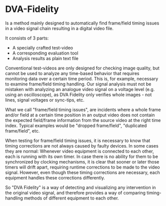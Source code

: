 # DVA-Fidelity

Is a method mainly designed to automatically find frame/field timing issues in a video signal chain resulting in a digital video file.

It consists of 3 parts:

  * A specially crafted test-video
  * A corresponding evaluation tool
  * Analysis results as plain text file

Conventional test-videos are only designed for checking image quality, but cannot be used to analyze any time-based behavior that requires monitoring data over a certain time period. This is, for example, necessary to examine frame/field timing handling. Our signal analysis must not be mistaken with analyzing an analogue video signal on a voltage level (e.g. using an oscilloscope), as DVA Fidelity only verifies whole images - not lines, signal voltages or sync-tips, etc.

What we call "frame/field timing issues", are incidents where a whole frame and/or field at a certain time position in an output video does not contain the expected field/frame information from the source video at the right time index. Typical examples would be "dropped frame/field", "duplicated frame/field", etc.

When testing for frame/field timing issues, it is necessary to know that timing corrections are not always caused by faulty devices. In some cases they are normal: Whenever video equipment is connected to each other, each is running with its own timer. In case there is no ability for them to be synchronized by clocking mechanisms, it is clear that sooner or later those timers will drift apart, requiring runtime corrections to be made to the video signal. However, even though these timing corrections are necessary, each equipment handles these corrections differently.

So "DVA Fidelity" is a way of detecting and visualizing any intervention in the original video signal, and therefore provides a way of comparing timing-handling methods of different equipment to each other. 
